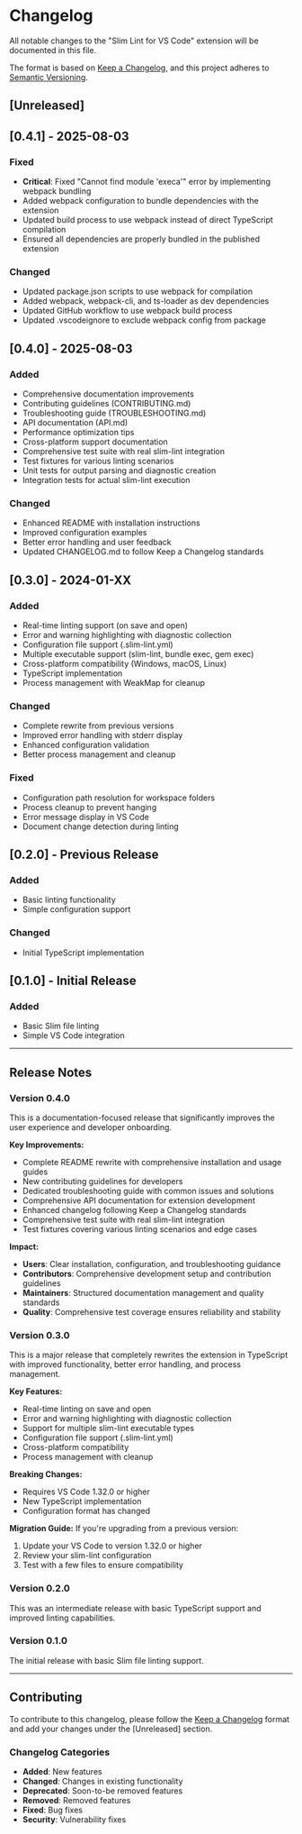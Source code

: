 # Changelog

All notable changes to the "Slim Lint for VS Code" extension will be documented in this file.

The format is based on [Keep a Changelog](https://keepachangelog.com/en/1.0.0/),
and this project adheres to [Semantic Versioning](https://semver.org/spec/v2.0.0.html).

## [Unreleased]

## [0.4.1] - 2025-08-03

### Fixed

- **Critical**: Fixed "Cannot find module 'execa'" error by implementing webpack bundling
- Added webpack configuration to bundle dependencies with the extension
- Updated build process to use webpack instead of direct TypeScript compilation
- Ensured all dependencies are properly bundled in the published extension

### Changed

- Updated package.json scripts to use webpack for compilation
- Added webpack, webpack-cli, and ts-loader as dev dependencies
- Updated GitHub workflow to use webpack build process
- Updated .vscodeignore to exclude webpack config from package

## [0.4.0] - 2025-08-03

### Added

- Comprehensive documentation improvements
- Contributing guidelines (CONTRIBUTING.md)
- Troubleshooting guide (TROUBLESHOOTING.md)
- API documentation (API.md)
- Performance optimization tips
- Cross-platform support documentation
- Comprehensive test suite with real slim-lint integration
- Test fixtures for various linting scenarios
- Unit tests for output parsing and diagnostic creation
- Integration tests for actual slim-lint execution

### Changed

- Enhanced README with installation instructions
- Improved configuration examples
- Better error handling and user feedback
- Updated CHANGELOG.md to follow Keep a Changelog standards

## [0.3.0] - 2024-01-XX

### Added

- Real-time linting support (on save and open)
- Error and warning highlighting with diagnostic collection
- Configuration file support (.slim-lint.yml)
- Multiple executable support (slim-lint, bundle exec, gem exec)
- Cross-platform compatibility (Windows, macOS, Linux)
- TypeScript implementation
- Process management with WeakMap for cleanup

### Changed

- Complete rewrite from previous versions
- Improved error handling with stderr display
- Enhanced configuration validation
- Better process management and cleanup

### Fixed

- Configuration path resolution for workspace folders
- Process cleanup to prevent hanging
- Error message display in VS Code
- Document change detection during linting

## [0.2.0] - Previous Release

### Added

- Basic linting functionality
- Simple configuration support

### Changed

- Initial TypeScript implementation

## [0.1.0] - Initial Release

### Added

- Basic Slim file linting
- Simple VS Code integration

---

## Release Notes

### Version 0.4.0

This is a documentation-focused release that significantly improves the user experience and developer onboarding.

**Key Improvements:**

- Complete README rewrite with comprehensive installation and usage guides
- New contributing guidelines for developers
- Dedicated troubleshooting guide with common issues and solutions
- Comprehensive API documentation for extension development
- Enhanced changelog following Keep a Changelog standards
- Comprehensive test suite with real slim-lint integration
- Test fixtures covering various linting scenarios and edge cases

**Impact:**

- **Users**: Clear installation, configuration, and troubleshooting guidance
- **Contributors**: Comprehensive development setup and contribution guidelines
- **Maintainers**: Structured documentation management and quality standards
- **Quality**: Comprehensive test coverage ensures reliability and stability

### Version 0.3.0

This is a major release that completely rewrites the extension in TypeScript with improved functionality, better error handling, and process management.

**Key Features:**

- Real-time linting on save and open
- Error and warning highlighting with diagnostic collection
- Support for multiple slim-lint executable types
- Configuration file support (.slim-lint.yml)
- Cross-platform compatibility
- Process management with cleanup

**Breaking Changes:**

- Requires VS Code 1.32.0 or higher
- New TypeScript implementation
- Configuration format has changed

**Migration Guide:**
If you're upgrading from a previous version:

1. Update your VS Code to version 1.32.0 or higher
2. Review your slim-lint configuration
3. Test with a few files to ensure compatibility

### Version 0.2.0

This was an intermediate release with basic TypeScript support and improved linting capabilities.

### Version 0.1.0

The initial release with basic Slim file linting support.

---

## Contributing

To contribute to this changelog, please follow the [Keep a Changelog](https://keepachangelog.com/en/1.0.0/) format and add your changes under the [Unreleased] section.

### Changelog Categories

- **Added**: New features
- **Changed**: Changes in existing functionality
- **Deprecated**: Soon-to-be removed features
- **Removed**: Removed features
- **Fixed**: Bug fixes
- **Security**: Vulnerability fixes

